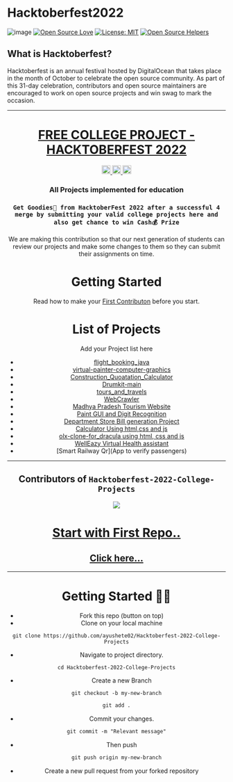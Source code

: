 
#                                             Hacktoberfest2022
![image](https://user-images.githubusercontent.com/99472914/192144059-5cd0b329-f238-474b-b475-7385eaa35d05.png)
[![Open Source Love](https://firstcontributions.github.io/open-source-badges/badges/open-source-v1/open-source.svg)](https://github.com/firstcontributions/open-source-badges)
[![License: MIT](https://img.shields.io/badge/License-MIT-green.svg)](https://opensource.org/licenses/MIT)
[![Open Source Helpers](https://www.codetriage.com/roshanjossey/first-contributions/badges/users.svg)](https://www.codetriage.com/roshanjossey/first-contributions)

## What is Hacktoberfest?
Hacktoberfest is an annual festival hosted by DigitalOcean that takes place in the month of October to celebrate the open source community. As part of this 31-day celebration, contributors and open source maintainers are encouraged to work on open source projects and win swag to mark the occasion.
 
<div align="center"> 
<hr>
<div align="center"> 

  <h1><b><a href="https://github.com/ayushete02/Hacktoberfest-2022-College-Projects">FREE COLLEGE PROJECT - HACKTOBERFEST 2022</a></b></h1>
<!-- Labels: -->
  <!-- First row: -->
  <a href="https://gitpod.io/#https://github.com/ayushete02/Hacktoberfest-2022-College-Projects">
    <img src="https://img.shields.io/badge/Gitpod-Ready--to--Code-blue?logo=gitpod&style=flat-square" height="20" alt="Gitpod Ready-to-Code">
  </a> 
  <a href="https://github.com/ayushete02/Hacktoberfest-2022-College-Projects/blob/master/CONTRIBUTING.md">
    <img src="https://img.shields.io/static/v1.svg?label=Contributions&message=Welcome&color=0059b3&style=flat-square" height="20" alt="Contributions Welcome">
  </a> 
  <img src="https://img.shields.io/github/repo-size/ayushete02/Hacktoberfest-2022-College-Projects.svg?label=Repo%20size&style=flat-square" height="20">

 
<!-- Short description: -->
  <h3>All Projects implemented for education</h3>
</div>


### `Get Goodies👕 from HacktoberFest 2022 after a successful 4 merge by submitting your valid college projects here and also get chance to win Cash💰 Prize`


We are making this contribution so that our next generation of students can review our projects and make some changes to them so they can submit their assignments on time.

# Getting Started

Read how to make your [First Contributon](FirstContribute.md) before you start.

# List of Projects

Add your Project list here
- [flight_booking_java](flight_booking_java)
- [virtual-painter-computer-graphics](virtual_painter_computer_graphics)
- [Construction_Quoatation_Calculator](Construction_Quoatation_Calculator)
- [Drumkit-main](Drumkit-main)
- [tours_and_travels](tours_and_travels)
- [WebCrawler](WebCrawler) 
- [Madhya Pradesh Tourism Website](Madhya_Pradesh_Tourism_Website)
- [Paint GUI and Digit Recognition](Paint_GUI_and_Digit_Recognition)
- [Department Store Bill generation Project](Department_Store_Bill_generation_Project)
- [Calculator Using html,css and js](Calculator_Using_html,css_and_js)
- [olx-clone-for_dracula using html, css and js](olx-clone-for_dracula)
- [WellEazy Virtual Health assistant](Welleazy-health-assistant)
- [Smart Railway Qr](App to verify passengers)
<hr>

## Contributors of `Hacktoberfest-2022-College-Projects`

<div align="center">

<a href="https://github.com/abhople1902/Hacktoberfest-2022-College-Projects/graphs/contributors">
   <img src = "https://contrib.rocks/image?repo=Abhiragk17/Hacktoberfest-2022-College-Projects"/>
</a>
  </div>  

# [Start with First Repo..](FirstContribute.md)
## [Click here...](FirstContribute.md)
<hr>

# Getting Started 🤩🤗

- Fork this repo (button on top)
- Clone on your local machine

```terminal
git clone https://github.com/ayushete02/Hacktoberfest-2022-College-Projects
```
- Navigate to project directory.
```terminal
cd Hacktoberfest-2022-College-Projects
```

- Create a new Branch

```markdown
git checkout -b my-new-branch
```


```markdown
git add .
```
- Commit your changes.

```markdown
git commit -m "Relevant message"
```
- Then push 
```markdown
git push origin my-new-branch
```


- Create a new pull request from your forked repository

<br>
